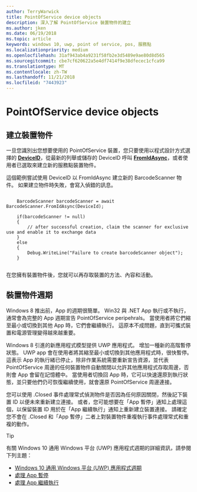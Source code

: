 ```yaml
---
author: TerryWarwick
title: PointOfService device objects
description: 深入了解 PointOfService 裝置物件的建立
ms.author: jken
ms.date: 06/19/2018
ms.topic: article
keywords: windows 10, uwp, point of service, pos, 服務點
ms.localizationpriority: medium
ms.openlocfilehash: 31af943ab4a9231f58fb2e3d5489e9ae80d8d565
ms.sourcegitcommit: cbe7cf620622a5e4df7414f9e38dfecec1cfca99
ms.translationtype: MT
ms.contentlocale: zh-TW
ms.lasthandoff: 11/21/2018
ms.locfileid: "7443923"
---
```

# <a name="pointofservice-device-objects"></a>PointOfService device objects

## <a name="creating-a-device-object"></a>建立裝置物件
一旦您識別出您想要使用的 PointOfService 裝置，您只要使用以程式設計方式選擇的 [**DeviceID**](https://docs.microsoft.com/uwp/api/windows.devices.enumeration.deviceinformation.id)，從最新的列舉或儲存的 DeviceID 呼叫 [**FromIdAsync**](https://docs.microsoft.com/uwp/api/windows.devices.pointofservice.barcodescanner.fromidasync)，或者使用者已選取來建立新的服務點裝置物件。

這個範例嘗試使用 DeviceID 以 FromIdAsync 建立新的 BarcodeScanner 物件。 如果建立物件時失敗，會寫入偵錯的訊息。

```Csharp

    BarcodeScanner barcodeScanner = await BarcodeScanner.FromIdAsync(DeviceId);

    if(barcodeScanner != null)
    {
        // after successful creation, claim the scanner for exclusive use and enable it to exchange data
    }
    else
    {
        Debug.WriteLine("Failure to create barcodeScanner object");
    }
    
```

在您擁有裝置物件後，您就可以再存取裝置的方法、內容和活動。  

## <a name="device-object-lifecycle"></a>裝置物件週期
Windows 8 推出前，App 的週期很簡單。 Win32 與 .NET App 執行或不執行，通常會為完整的 App 週期宣告 PointOfService peripehrals。 當使用者將它們縮至最小或切換到其他 App 時，它們會繼續執行。 這原本不成問題，直到可攜式裝置和電源管理變得越來越重要。

Windows 8 引進的新應用程式模型提供 UWP 應用程式。 增加一種新的高階暫停狀態。 UWP app 會在使用者將其縮至最小或切換到其他應用程式時，很快暫停。 這表示 App 的執行緒已停止，除非作業系統需要重新宣告資源，並代表 PointOfService 周邊的任何裝置物件自動關閉以允許其他應用程式存取周邊，否則會 App 會留在記憶體中。 當使用者切換回 App 時，它可以快速還原到執行狀態，並只要他們仍可恢復繼續使用，就會還原 PointOfService 周邊連接。

您可以使用 <DeviceObject>.Closed 事件處理常式偵測物件是否因為任何原因關閉，然後記下裝置 ID 以便未來重新建立連接。   或者，您可能想要在「App 暫停」通知上處理這個，以保留裝置 ID 用於在「App 繼續執行」通知上重新建立裝置連接。  請確定您不會在 <DeviceObject>.Closed 和「App 暫停」二者上對裝置物件重複執行事件處理常式和重複的動作。

> [!TIP]
> 有關 Windows 10 通用 Windows 平台 (UWP) 應用程式週期的詳細資訊，請參閱下列主題：
> - [Windows 10 通用 Windows 平台 (UWP) 應用程式週期](../launch-resume/app-lifecycle.md)
> - [處理 App 暫停](../launch-resume/suspend-an-app.md)
> - [處理 App 繼續執行](../launch-resume/resume-an-app.md)
